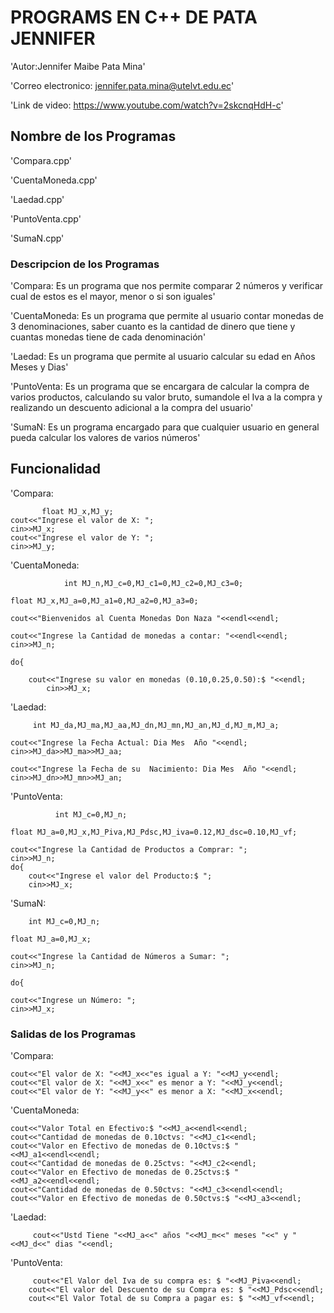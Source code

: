 #  PROGRAMS EN C++  DE PATA JENNIFER

'Autor:Jennifer Maibe Pata Mina'

'Correo electronico: jennifer.pata.mina@utelvt.edu.ec'

'Link de video:  https://www.youtube.com/watch?v=2skcnqHdH-c'

## Nombre de los Programas

'Compara.cpp'

'CuentaMoneda.cpp'

'Laedad.cpp'

'PuntoVenta.cpp'

'SumaN.cpp'

### Descripcion de los Programas

'Compara: Es un programa que nos permite comparar 2 números y verificar cual de estos es el mayor, menor o si son iguales'

'CuentaMoneda: Es un programa que permite al usuario contar monedas de 3 denominaciones, saber cuanto es la cantidad de dinero que tiene y cuantas monedas tiene de cada denominación'

'Laedad: Es un programa que permite al usuario calcular su edad en Años Meses y Dias'

'PuntoVenta:  Es un programa que se encargara de calcular la compra de varios productos, calculando su valor bruto, sumandole el Iva a la compra y realizando un descuento adicional a la compra del usuario'

'SumaN: Es un programa encargado para que cualquier usuario en general pueda calcular los valores de varios números'

## Funcionalidad

'Compara: 

           float MJ_x,MJ_y;
	cout<<"Ingrese el valor de X: ";
	cin>>MJ_x;
	cout<<"Ingrese el valor de Y: ";
	cin>>MJ_y;

'CuentaMoneda:

                int MJ_n,MJ_c=0,MJ_c1=0,MJ_c2=0,MJ_c3=0;

	float MJ_x,MJ_a=0,MJ_a1=0,MJ_a2=0,MJ_a3=0;
	
	cout<<"Bienvenidos al Cuenta Monedas Don Naza "<<endl<<endl;
	
	cout<<"Ingrese la Cantidad de monedas a contar: "<<endl<<endl;
	cin>>MJ_n;
	
	do{
	
		cout<<"Ingrese su valor en monedas (0.10,0.25,0.50):$ "<<endl;
	        cin>>MJ_x;

'Laedad:
 
         int MJ_da,MJ_ma,MJ_aa,MJ_dn,MJ_mn,MJ_an,MJ_d,MJ_m,MJ_a;
	
	cout<<"Ingrese la Fecha Actual: Dia Mes  Año "<<endl;
	cin>>MJ_da>>MJ_ma>>MJ_aa;

	cout<<"Ingrese la Fecha de su  Nacimiento: Dia Mes  Año "<<endl;
	cin>>MJ_dn>>MJ_mn>>MJ_an;

'PuntoVenta:

              int MJ_c=0,MJ_n;

	float MJ_a=0,MJ_x,MJ_Piva,MJ_Pdsc,MJ_iva=0.12,MJ_dsc=0.10,MJ_vf;

	cout<<"Ingrese la Cantidad de Productos a Comprar: ";
	cin>>MJ_n;
	do{
		cout<<"Ingrese el valor del Producto:$ ";
		cin>>MJ_x;

'SumaN:

        int MJ_c=0,MJ_n;

	float MJ_a=0,MJ_x;

	cout<<"Ingrese la Cantidad de Números a Sumar: ";
	cin>>MJ_n;

	do{

	cout<<"Ingrese un Número: ";
	cin>>MJ_x;

### Salidas de los Programas

'Compara:

	cout<<"El valor de X: "<<MJ_x<<"es igual a Y: "<<MJ_y<<endl;
	cout<<"El valor de X: "<<MJ_x<<" es menor a Y: "<<MJ_y<<endl;
	cout<<"El valor de Y: "<<MJ_y<<" es menor a X: "<<MJ_x<<endl;

'CuentaMoneda:

	cout<<"Valor Total en Efectivo:$ "<<MJ_a<<endl<<endl;
	cout<<"Cantidad de monedas de 0.10ctvs: "<<MJ_c1<<endl;
	cout<<"Valor en Efectivo de monedas de 0.10ctvs:$ "<<MJ_a1<<endl<<endl;
	cout<<"Cantidad de monedas de 0.25ctvs: "<<MJ_c2<<endl;
	cout<<"Valor en Efectivo de monedas de 0.25ctvs:$ "<<MJ_a2<<endl<<endl;
	cout<<"Cantidad de monedas de 0.50ctvs: "<<MJ_c3<<endl<<endl;
	cout<<"Valor en Efectivo de monedas de 0.50ctvs:$ "<<MJ_a3<<endl;

'Laedad:

         cout<<"Ustd Tiene "<<MJ_a<<" años "<<MJ_m<<" meses "<<" y "<<MJ_d<<" dias "<<endl;

'PuntoVenta:

         cout<<"El Valor del Iva de su compra es: $ "<<MJ_Piva<<endl;
		cout<<"El valor del Descuento de su Compra es: $ "<<MJ_Pdsc<<endl;
		cout<<"El Valor Total de su Compra a pagar es: $ "<<MJ_vf<<endl;
